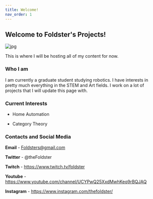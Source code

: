 ```yaml
---
title: Welcome!
nav_order: 1
---
```


## Welcome to Foldster's Projects!

![jpg](https://pbs.twimg.com/profile_images/1033816840030625793/j8mdJ51U.jpg)

This is where I will be hosting all of my content for now.

### Who I am

I am currently a graduate student studying robotics. I have interests in pretty much everything in the STEM and Art fields. I work on a lot of projects that I will update this page with.

### Current Interests

* Home Automation

* Category Theory


### Contacts and Social Media

**Email** - Foldsters@gmail.com

**Twitter** - @theFoldster

**Twitch** - <https://www.twitch.tv/foldster>

**Youtube** - <https://www.youtube.com/channel/UCYPwQ25XxdMwhKeq9rBQJAQ>

**Instagram** - <https://www.instagram.com/thefoldster/>


